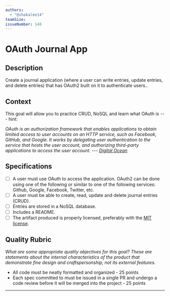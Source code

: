 ```yaml
---
authors:
  - "@shakalee14"
teamSize: 
issueNumber: 148
---
```


# OAuth Journal App

## Description

Create a journal application (where a user can write entries, update entries, and delete entries) that has OAuth2 built on it to authenticate users.. 

## Context

This goal will allow you to practice CRUD, NoSQL and learn what OAuth is --- hint:

_OAuth is an authorization framework that enables applications to obtain limited access to user accounts on an HTTP service, such as Facebook, GitHub, and Google. It works by delegating user authentication to the service that hosts the user account, and authorizing third-party applications to access the user account. --- [Digital Ocean](https://www.digitalocean.com/community/tutorials/an-introduction-to-oauth-2)_

## Specifications

- [ ] A user must use OAuth to access the application. OAuth2 can be done using one of the following or similar to one of the following services: Github, Google, Facebook, Twitter, etc.
- [ ] A user must be able to create, read, update and delete journal entries (CRUD).
- [ ] Entries are stored in a NoSQL database.
- [ ] Includes a README.
- [ ] The artifact produced is properly licensed, preferably with the [MIT license][mit-license].

## Quality Rubric

_What are some appropriate quality objectives for this goal? These are statements about the internal characteristics of the product that demonstrate fine design and craftspersonship, not its external features._

- All code must be neatly formatted and organized - 25 points
- Each spec committed to must be issued in a single PR and undergo a code review before it will be merged into the project - 25 points

---






[mit-license]: https://opensource.org/licenses/MIT
